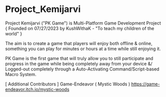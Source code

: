 # Project_Kemijarvi
Project Kemijarvi ("PK Game") is Multi-Platform Game Development Project
{ Founded on 07/27/2023 by KushWithaK - "To teach my children of the world" }

The aim is to create a game that players will enjoy both offline & online,
something you can play for minutes or hours at a time while still enjoying it.

PK Game is the first game that will truly allow you to still participate and 
progress in the game while being completely away from your device &/ Logged-out
completely through a Auto-Activating Command/Script-based Macro System.

[ Additional Contributors ]
Game-Endeavor ( Mystic Woods )
https://game-endeavor.itch.io/mystic-woods
